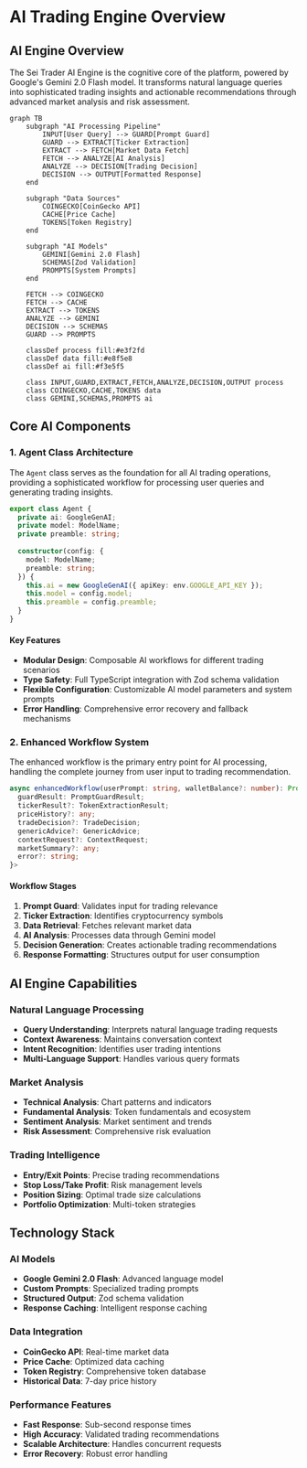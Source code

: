 # AI Trading Engine Overview

## AI Engine Overview

The Sei Trader AI Engine is the cognitive core of the platform, powered by Google's Gemini 2.0 Flash model. It transforms natural language queries into sophisticated trading insights and actionable recommendations through advanced market analysis and risk assessment.

```mermaid
graph TB
    subgraph "AI Processing Pipeline"
        INPUT[User Query] --> GUARD[Prompt Guard]
        GUARD --> EXTRACT[Ticker Extraction]
        EXTRACT --> FETCH[Market Data Fetch]
        FETCH --> ANALYZE[AI Analysis]
        ANALYZE --> DECISION[Trading Decision]
        DECISION --> OUTPUT[Formatted Response]
    end
    
    subgraph "Data Sources"
        COINGECKO[CoinGecko API]
        CACHE[Price Cache]
        TOKENS[Token Registry]
    end
    
    subgraph "AI Models"
        GEMINI[Gemini 2.0 Flash]
        SCHEMAS[Zod Validation]
        PROMPTS[System Prompts]
    end
    
    FETCH --> COINGECKO
    FETCH --> CACHE
    EXTRACT --> TOKENS
    ANALYZE --> GEMINI
    DECISION --> SCHEMAS
    GUARD --> PROMPTS
    
    classDef process fill:#e3f2fd
    classDef data fill:#e8f5e8
    classDef ai fill:#f3e5f5
    
    class INPUT,GUARD,EXTRACT,FETCH,ANALYZE,DECISION,OUTPUT process
    class COINGECKO,CACHE,TOKENS data
    class GEMINI,SCHEMAS,PROMPTS ai
```

## Core AI Components

### 1. Agent Class Architecture

The `Agent` class serves as the foundation for all AI trading operations, providing a sophisticated workflow for processing user queries and generating trading insights.

```typescript
export class Agent {
  private ai: GoogleGenAI;
  private model: ModelName;
  private preamble: string;
  
  constructor(config: {
    model: ModelName;
    preamble: string;
  }) {
    this.ai = new GoogleGenAI({ apiKey: env.GOOGLE_API_KEY });
    this.model = config.model;
    this.preamble = config.preamble;
  }
}
```

#### Key Features
- **Modular Design**: Composable AI workflows for different trading scenarios
- **Type Safety**: Full TypeScript integration with Zod schema validation
- **Flexible Configuration**: Customizable AI model parameters and system prompts
- **Error Handling**: Comprehensive error recovery and fallback mechanisms

### 2. Enhanced Workflow System

The enhanced workflow is the primary entry point for AI processing, handling the complete journey from user input to trading recommendation.

```typescript
async enhancedWorkflow(userPrompt: string, walletBalance?: number): Promise<{
  guardResult: PromptGuardResult;
  tickerResult?: TokenExtractionResult;
  priceHistory?: any;
  tradeDecision?: TradeDecision;
  genericAdvice?: GenericAdvice;
  contextRequest?: ContextRequest;
  marketSummary?: any;
  error?: string;
}>
```

#### Workflow Stages

1. **Prompt Guard**: Validates input for trading relevance
2. **Ticker Extraction**: Identifies cryptocurrency symbols
3. **Data Retrieval**: Fetches relevant market data
4. **AI Analysis**: Processes data through Gemini model
5. **Decision Generation**: Creates actionable trading recommendations
6. **Response Formatting**: Structures output for user consumption

## AI Engine Capabilities

### Natural Language Processing
- **Query Understanding**: Interprets natural language trading requests
- **Context Awareness**: Maintains conversation context
- **Intent Recognition**: Identifies user trading intentions
- **Multi-Language Support**: Handles various query formats

### Market Analysis
- **Technical Analysis**: Chart patterns and indicators
- **Fundamental Analysis**: Token fundamentals and ecosystem
- **Sentiment Analysis**: Market sentiment and trends
- **Risk Assessment**: Comprehensive risk evaluation

### Trading Intelligence
- **Entry/Exit Points**: Precise trading recommendations
- **Stop Loss/Take Profit**: Risk management levels
- **Position Sizing**: Optimal trade size calculations
- **Portfolio Optimization**: Multi-token strategies

## Technology Stack

### AI Models
- **Google Gemini 2.0 Flash**: Advanced language model
- **Custom Prompts**: Specialized trading prompts
- **Structured Output**: Zod schema validation
- **Response Caching**: Intelligent response caching

### Data Integration
- **CoinGecko API**: Real-time market data
- **Price Cache**: Optimized data caching
- **Token Registry**: Comprehensive token database
- **Historical Data**: 7-day price history

### Performance Features
- **Fast Response**: Sub-second response times
- **High Accuracy**: Validated trading recommendations
- **Scalable Architecture**: Handles concurrent requests
- **Error Recovery**: Robust error handling
